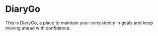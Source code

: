# DiaryGo
This is DiaryGo, a place to maintain your consistency in goals and keep moving ahead with confidence.
